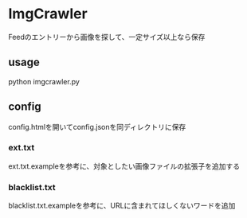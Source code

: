 # ImgCrawler
Feedのエントリーから画像を探して、一定サイズ以上なら保存

## usage
python imgcrawler.py

## config
config.htmlを開いてconfig.jsonを同ディレクトリに保存

### ext.txt
ext.txt.exampleを参考に、対象としたい画像ファイルの拡張子を追加する

### blacklist.txt
blacklist.txt.exampleを参考に、URLに含まれてほしくないワードを追加
